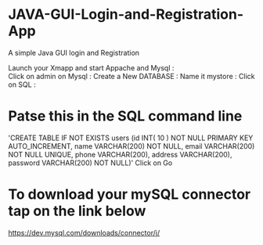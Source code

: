 # JAVA-GUI-Login-and-Registration-App
A simple Java GUI login and Registration 

 Launch your Xmapp and start Appache and Mysql :  
 Click on admin on Mysql : 
 Create a New DATABASE : 
 Name it mystore : 
Click on SQL : 
#  Patse this in the SQL command line 
'CREATE TABLE IF NOT EXISTS users (id INT( 10 ) NOT NULL PRIMARY KEY AUTO_INCREMENT, name VARCHAR(200) NOT NULL, email VARCHAR(200) NOT NULL UNIQUE, phone VARCHAR(200), address VARCHAR(200), password VARCHAR(200) NOT NULL)'
Click on Go 

# To download your mySQL connector tap on the link below 
https://dev.mysql.com/downloads/connector/j/